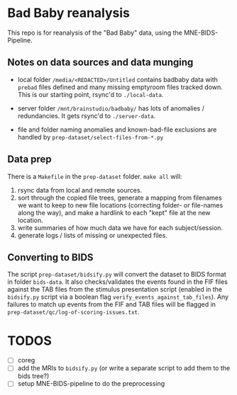 # Bad Baby reanalysis

This repo is for reanalysis of the "Bad Baby" data, using the MNE-BIDS-Pipeline.


## Notes on data sources and data munging

- local folder `/media/<REDACTED>/Untitled` contains badbaby data with `prebad` files defined and many missing emptyroom files tracked down. This is our starting point, rsync'd to `./local-data`.

- server folder `/mnt/brainstudio/badbaby/` has lots of anomalies / redundancies. It gets rsync'd to `./server-data`.

- file and folder naming anomalies and known-bad-file exclusions are handled by `prep-dataset/select-files-from-*.py`


## Data prep

There is a `Makefile` in the `prep-dataset` folder. `make all` will:

1. rsync data from local and remote sources.
2. sort through the copied file trees, generate a mapping from filenames we want to keep to new file locations (correcting folder- or file-names along the way), and make a hardlink to each "kept" file at the new location.
3. write summaries of how much data we have for each subject/session.
4. generate logs / lists of missing or unexpected files.


## Converting to BIDS

The script `prep-dataset/bidsify.py` will convert the dataset to BIDS format in folder `bids-data`. It also checks/validates the events found in the FIF files against the TAB files from the stimulus presentation script (enabled in the `bidsify.py` script via a boolean flag `verify_events_against_tab_files`). Any failures to match up events from the FIF and TAB files will be flagged in `prep-dataset/qc/log-of-scoring-issues.txt`.

# TODOS

- [ ] coreg
- [ ] add the MRIs to `bidsify.py` (or write a separate script to add them to the bids tree?)
- [ ] setup MNE-BIDS-pipeline to do the preprocessing
